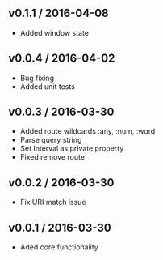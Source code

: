 ## v0.1.1 / 2016-04-08
- Added window state

## v0.0.4 / 2016-04-02
- Bug fixing
- Added unit tests

## v0.0.3 / 2016-03-30
- Added route wildcards :any, :num, :word
- Parse query string
- Set Interval as private property
- Fixed remove route

## v0.0.2 / 2016-03-30
- Fix URI match issue

## v0.0.1 / 2016-03-30
- Aded core functionality
